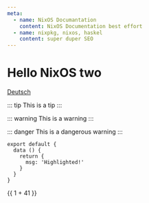 ```yaml
---
meta:
  - name: NixOS Documantation
    content: NixOS Documentation best effort
  - name: nixpkg, nixos, haskel
    content: super duper SEO
---
```


# Hello NixOS two

[Deutsch](/de/)

::: tip
This is a tip
:::

::: warning
This is a warning
:::

::: danger
This is a dangerous warning
:::

``` js{4}
export default {
  data () {
    return {
      msg: 'Highlighted!'
    }
  }
}
```

{{ 1 + 41 }}